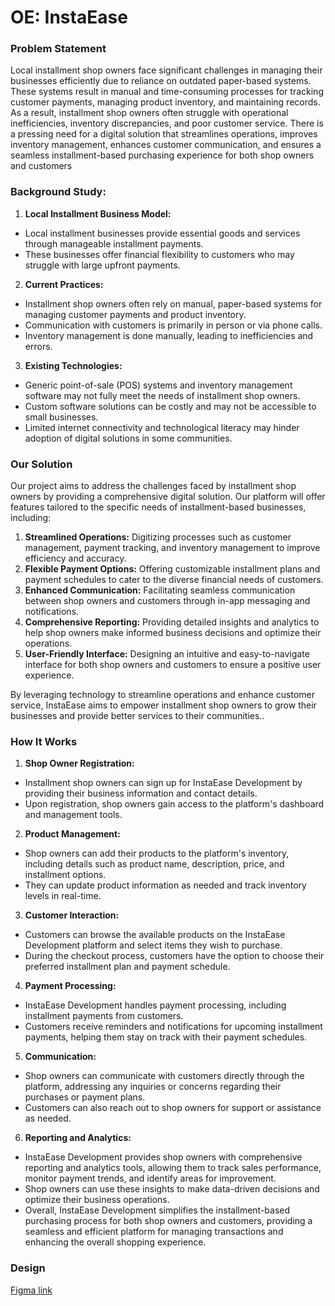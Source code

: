 # OE: InstaEase 

### Problem Statement
Local installment shop owners face significant challenges in managing their businesses efficiently due to reliance on outdated paper-based systems. These systems result in manual and time-consuming processes for tracking customer payments, managing product inventory, and maintaining records. As a result, installment shop owners often struggle with operational inefficiencies, inventory discrepancies, and poor customer service. There is a pressing need for a digital solution that streamlines operations, improves inventory management, enhances customer communication, and ensures a seamless installment-based purchasing experience for both shop owners and customers

### Background Study:

1. **Local Installment Business Model:**

- Local installment businesses provide essential goods and services through manageable installment payments.
- These businesses offer financial flexibility to customers who may struggle with large upfront payments.<br>

2. **Current Practices:**

- Installment shop owners often rely on manual, paper-based systems for managing customer payments and product inventory.
- Communication with customers is primarily in person or via phone calls.
- Inventory management is done manually, leading to inefficiencies and errors.<br>

3. **Existing Technologies:**

- Generic point-of-sale (POS) systems and inventory management software may not fully meet the needs of installment shop owners.
- Custom software solutions can be costly and may not be accessible to small businesses.
- Limited internet connectivity and technological literacy may hinder adoption of digital solutions in some communities.

### Our Solution

Our project aims to address the challenges faced by installment shop owners by providing a comprehensive digital solution. Our platform will offer features tailored to the specific needs of installment-based businesses, including:

1. **Streamlined Operations:** Digitizing processes such as customer management, payment tracking, and inventory management to improve efficiency and accuracy.
2. **Flexible Payment Options:** Offering customizable installment plans and payment schedules to cater to the diverse financial needs of customers.
3. **Enhanced Communication:** Facilitating seamless communication between shop owners and customers through in-app messaging and notifications.
4. **Comprehensive Reporting:** Providing detailed insights and analytics to help shop owners make informed business decisions and optimize their operations.
5. **User-Friendly Interface:** Designing an intuitive and easy-to-navigate interface for both shop owners and customers to ensure a positive user experience.

By leveraging technology to streamline operations and enhance customer service, InstaEase aims to empower installment shop owners to grow their businesses and provide better services to their communities.. 


### How It Works

1. **Shop Owner Registration:**

- Installment shop owners can sign up for InstaEase Development by providing their business information and contact details.
- Upon registration, shop owners gain access to the platform's dashboard and management tools.
  
2. **Product Management:**

- Shop owners can add their products to the platform's inventory, including details such as product name, description, price, and installment options.
- They can update product information as needed and track inventory levels in real-time.

3. **Customer Interaction:**

- Customers can browse the available products on the InstaEase Development platform and select items they wish to purchase.
- During the checkout process, customers have the option to choose their preferred installment plan and payment schedule.
  
4. **Payment Processing:**

- InstaEase Development handles payment processing, including installment payments from customers.
- Customers receive reminders and notifications for upcoming installment payments, helping them stay on track with their payment schedules.
  
5. **Communication:**

- Shop owners can communicate with customers directly through the platform, addressing any inquiries or concerns regarding their purchases or payment plans.
- Customers can also reach out to shop owners for support or assistance as needed.

6. **Reporting and Analytics:**

- InstaEase Development provides shop owners with comprehensive reporting and analytics tools, allowing them to track sales performance, monitor payment trends, and identify areas for improvement.
- Shop owners can use these insights to make data-driven decisions and optimize their business operations.
- Overall, InstaEase Development simplifies the installment-based purchasing process for both shop owners and customers, providing a seamless and efficient platform for managing transactions and enhancing the overall shopping experience.




### Design
[Figma link](https://www.figma.com/proto/f3uyI9C5970I7jVgwM1Tcp/INSTAEASE?type=design&node-id=2-51&t=xwDDjJA0rkSXRVLp-1&scaling=scale-down&page-id=0%3A1&starting-point-node-id=1%3A2&mode=design)
